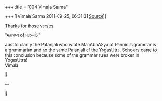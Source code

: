 +++
title = "004 Vimala Sarma"

+++
[[Vimala Sarma	2011-09-25, 06:31:31 [Source](https://groups.google.com/g/samskrita/c/QIlRjvk4plU)]]



Thanks for those verses.

“महाभाष्य of पतञ्जलि”

Just to clarify the Patanjali who wrote MahAbhASya of Pannini’s grammar is a grammarian and no the same Patanjali of the YogasUtra. Scholars came to this conclusion because some of the grammar rules were broken in YogasUtra!  
Vimala



--  



